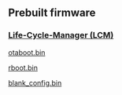 ## Prebuilt firmware

### [Life-Cycle-Manager (LCM)](https://github.com/HomeACcessoryKid/life-cycle-manager)

[otaboot.bin](https://github.com/HomeACcessoryKid/life-cycle-manager/releases/download/1.0.0/otaboot.bin)

[rboot.bin](https://github.com/SuperHouse/esp-open-rtos/raw/master/bootloader/firmware_prebuilt/rboot.bin)

[blank_config.bin](https://github.com/SuperHouse/esp-open-rtos/raw/master/bootloader/firmware_prebuilt/blank_config.bin)
